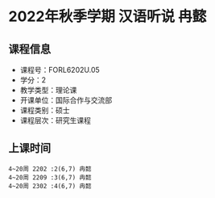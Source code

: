 # 2022年秋季学期 汉语听说 冉懿






## 课程信息

- 课程号：FORL6202U.05
- 学分：2
- 教学类型：理论课
- 开课单位：国际合作与交流部
- 课程类别：硕士
- 课程层次：研究生课程

## 上课时间

```
4~20周 2202 :2(6,7) 冉懿
4~20周 2209 :3(6,7) 冉懿
4~20周 2302 :4(6,7) 冉懿
```

